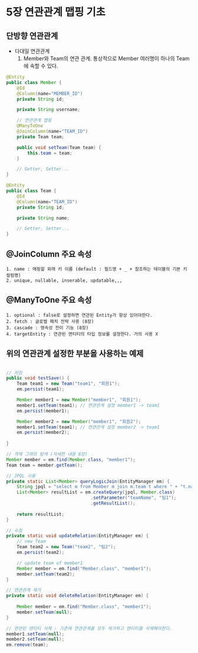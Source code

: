 
5장 연관관계 맵핑 기초
==============

## 단방향 연관관계
- 다대일 연관관계
    1. Member와 Team의 연관 관계. 통상적으로 Member 여러명이 하나의 Team에 속할 수 있다.

```java
@Entity
public class Member {
    @Id
    @Column(name="MEMBER_ID")
    private String id;

    private String username;

    // 연관관계 맵핑
    @ManyToOne
    @JoinColumn(name="TEAM_ID")
    private Team team;

    public void setTeam(Team team) {
        this.team = team;
    }

    // Getter, Setter...
}

@Entity
public class Team {
    @Id
    @Column(name="TEAM_ID")
    private String id;

    private String name;

    // Getter, Setter...
}
```

## @JoinColumn 주요 속성
    1. name : 매핑할 외래 키 이름 (default : 필드명 + _ + 참조하는 테이블의 기본 키 컬럼명)
    2. unique, nullable, inserable, updatable,,,

## @ManyToOne 주요 속성
    1. optional : false로 설정하면 연관된 Entity가 항상 있어야한다.
    2. fetch : 글로벌 패치 전략 사용 (8장)
    3. cascade : 영속성 전이 기능 (8장)
    4. targetEntity : 연관된 엔티티의 타입 정보를 설정한다. 거의 사용 X

## 위의 연관관계 설정한 부분을 사용하는 예제
```java

// 저장
public void testSave() {
    Team team1 = new Team("team1", "회원1");
    em.persist(team1);

    Member member1 = new Member("member1", "회원1");
    member1.setTeam(team1); // 연관관계 설정 member1 -> team1
    em.persist(member1);

    Member member2 = new Member("member1", "회원2");
    member1.setTeam(team1); // 연관관계 설정 member2 -> team1
    em.persist(member2);
    
}

// 객체 그래프 탐색 (자세한 내용 8장)
Member member = em.find(Member.class, "member1");
Team team = member.getTeam();

// JPQL 사용
private static List<Member> queryLogicJoin(EntityManager em) {
    String jpql = "select m from Member m join m.team t where " + "t.name=:teamName";
    List<Member> resultList = em.createQuery(jpql, Member.class)
                                .setParameter("teamName", "팀1");
                                .getResultList();
    
    return resultList;
}

// 수정
private static void updateRelation(EntityManager em) {
    // new Team
    Team team2 = new Team("team2", "팀2");
    em.persist(team2);

    // update team of member1
    Member member = em.find("Member.class", "member1");
    member.setTeam(team2);
}

// 연관관계 제거
private static void deleteRelation(EntityManager em) {
    
    Member member = em.find("Member.class", "member1");
    member.setTeam(null);
}

// 연관된 엔티티 삭제 : 기존에 연관관계를 모두 제거하고 엔티티를 삭제해야한다.
member1.setTeam(null);
member2.setTeam(null);
em.remove(team);

```
